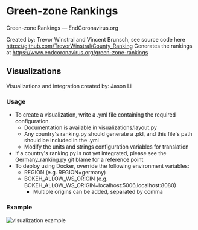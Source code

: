 # Green-zone Rankings
Green-zone Rankings — EndCoronavirus.org

Created by: Trevor Winstral and Vincent Brunsch, see source code here
https://github.com/TrevorWinstral/County_Ranking
Generates the rankings at https://www.endcoronavirus.org/green-zone-rankings
## Visualizations
Visualizations and integration created by: Jason Li
### Usage
* To create a visualization, write a .yml file containing the required configuration.
    * Documentation is available in visualizations/layout.py
    * Any country's ranking.py should generate a .pkl, and this file's path should be included in the .yml
    * Modify the units and strings configuration variables for translation
* If a country's ranking.py is not yet integrated, please see the Germany_ranking.py git blame for a reference point
* To deploy using Docker, override the following environment variables:
  * REGION (e.g. REGION=germany)
  * BOKEH_ALLOW_WS_ORIGIN (e.g. BOKEH_ALLOW_WS_ORIGIN=localhost:5006,localhost:8080)
    * Multiple origins can be added, separated by comma
### Example
![visualization example](https://raw.githubusercontent.com/aochen-jli/rankings/main/visualization_img.png)